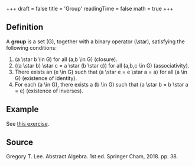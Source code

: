 +++
draft = false
title = 'Group'
readingTime = false
math = true
+++

## Definition
A **group**  is a set \(G\), together with a binary operator \(\star\), satisfying  the following conditions:
1. \(a \star b \in G\) for all \(a,b \in G\) (closure).
2. \((a \star b) \star c = a \star (b \star c)\) for all \(a,b,c \in G\) (associativity).
3. There exists an \(e \in G\) such that \(a \star e = e \star a = a\) for all \(a \in G\) (existence of identity).
4. For each \(a \in G\), there exists a \(b \in G\) such that \(a \star b = b \star a = e\) (existence of inverses).

## Example
See [this exercise](/notes/ai/mathematics_for_machine_learning/exercises/chapter_2_linear_algebra/#21a).

## Source
<!-- Author(s). Title of Textbook. Edition (if applicable). Publisher, Year. Page(s) used. -->
Gregory T. Lee. Abstract Algebra. 1st ed. Springer Cham, 2018. pp. 38.
